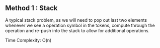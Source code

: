 ## Method 1 : Stack

A typical stack problem, as we will need to pop out last two elements whenever we see a operation symbol in the tokens, compute through the operation and re-push into
the stack to allow for additional operations.

Time Complexity: O(n)
